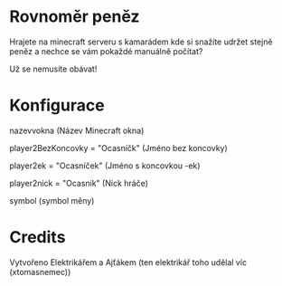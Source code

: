 # Rovnoměr peněz

Hrajete na minecraft serveru s kamarádem kde si snažíte udržet stejně peněz a nechce se vám pokaždé manuálně počítat? 

Už se nemusíte obávat!

# Konfigurace

nazevvokna (Název Minecraft okna)

player2BezKoncovky = "Ocasníčk" (Jméno bez koncovky)

player2ek = "Ocasníček" (Jméno s koncovkou -ek)

player2nick = "Ocasnik" (Nick hráče)

symbol (symbol měny)

# Credits

Vytvořeno Elektrikářem a Ajťákem (ten elektrikář toho udělal víc (xtomasnemec))
